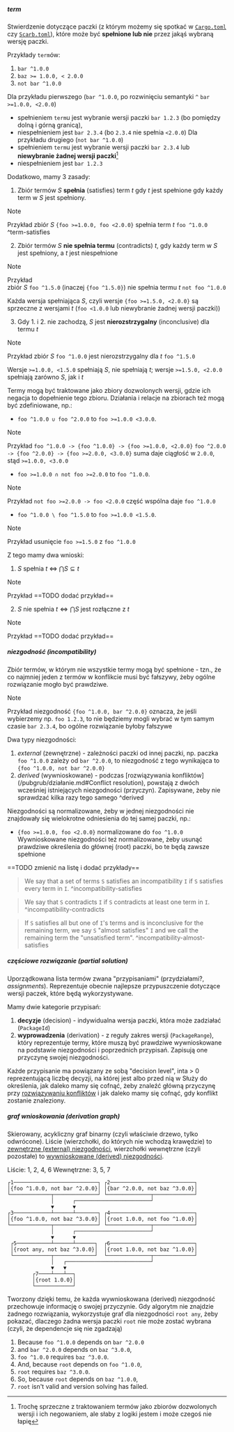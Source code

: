 ##### term

Stwierdzenie dotyczące paczki (z którym możemy się spotkać w [`Cargo.toml`](https://doc.rust-lang.org/cargo/reference/specifying-dependencies.html#specifying-dependencies-from-cratesio) czy [`Scarb.toml`](https://docs.swmansion.com/scarb/docs/reference/specifying-dependencies.html#version-requirements)), które może być **spełnione lub nie** przez jakąś wybraną wersję paczki.

Przykłady `term`ów:
1. `bar ^1.0.0`
2. `baz >= 1.0.0, < 2.0.0`
3. `not bar ^1.0.0`


Dla przykładu pierwszego (`bar ^1.0.0`, po rozwinięciu semantyki `^` `bar >=1.0.0, <2.0.0`)
- spełnieniem `term`u jest wybranie wersji paczki `bar 1.2.3` (bo pomiędzy dolną i górną granicą),
- niespełnieniem jest `bar 2.3.4` (bo `2.3.4` nie spełnia `<2.0.0`)
Dla przykładu drugiego (`not bar ^1.0.0`)
- spełnieniem `term`u jest wybranie wersji paczki `bar 2.3.4` lub **niewybranie żadnej wersji paczki**[^1]
- niespełnieniem jest `bar 1.2.3`

Dodatkowo, mamy 3 zasady:

1. Zbiór termów $S$ **spełnia** (satisfies) term $t$ gdy $t$ jest spełnione gdy każdy term w $S$ jest spełniony. 
> [!NOTE]
> Przykład 
   > zbiór $S$ `{foo >=1.0.0, foo <2.0.0}` spełnia term $t$ `foo ^1.0.0` ^term-satisfies

2. Zbiór termów $S$ **nie spełnia termu** (contradicts) $t$, gdy każdy term w $S$ jest spełniony, a $t$ jest niespełnione
> [!NOTE]
> Przykład  
   > zbiór $S$ `foo ^1.5.0` (inaczej `{foo ^1.5.0}`) nie spełnia termu $t$ `not foo ^1.0.0` 

Każda wersja spełniająca $S$, czyli wersje `{foo >=1.5.0, <2.0.0}` są sprzeczne z wersjami $t$ (`foo <1.0.0` lub niewybranie żadnej wersji paczki))
    
3. Gdy 1. i 2. nie zachodzą, $S$ jest **nierozstrzygalny** (inconclusive) dla termu $t$
> [!NOTE]
> Przykład 
> zbiór $S$ `foo ^1.0.0` jest nierozstrzygalny dla $t$ `foo ^1.5.0` 

Wersje `>=1.0.0, <1.5.0` spełniają $S$, nie spełniają $t$; wersje `>=1.5.0, <2.0.0` spełniają zarówno $S$, jak i $t$ 

Termy mogą być traktowane jako zbiory dozwolonych wersji, gdzie ich negacja to dopełnienie tego zbioru. Działania i relacje na zbiorach też mogą być zdefiniowane, np.:
- `foo ^1.0.0 ∪ foo ^2.0.0` to `foo >=1.0.0 <3.0.0`.
> [!NOTE]
> Przykład 
> `foo ^1.0.0 -> {foo ^1.0.0} -> {foo >=1.0.0, <2.0.0}`
> `foo ^2.0.0 -> {foo ^2.0.0} -> {foo >=2.0.0, <3.0.0}`
> suma daje ciągłość w `2.0.0`, stąd `>=1.0.0, <3.0.0`
- `foo >=1.0.0 ∩ not foo >=2.0.0` to `foo ^1.0.0`.
> [!NOTE]
> Przykład 
> `not foo >=2.0.0 -> foo <2.0.0`
> część wspólna daje `foo ^1.0.0`
- `foo ^1.0.0 \ foo ^1.5.0` to `foo >=1.0.0 <1.5.0`.
> [!NOTE]
> Przykład 
> usunięcie `foo >=1.5.0` z `foo ^1.0.0`

Z tego mamy dwa wnioski:
1. $S$ spełnia $t$ $\iff$ $\bigcap S \subseteq t$
> [!NOTE]
> Przykład 
   >==TODO dodać przykład==
2. $S$ nie spełnia $t \iff \bigcap S$ jest rozłączne z $t$
> [!NOTE]
> Przykład 
   >==TODO dodać przykład==
   
##### niezgodność (*incompatibility*)

Zbiór termów, w którym nie wszystkie termy mogą być spełnione - tzn., że co najmniej jeden z termów w konflikcie musi być fałszywy, żeby ogólne rozwiązanie mogło być prawdziwe. 

> [!NOTE]
> Przykład 
niezgodność `{foo ^1.0.0, bar ^2.0.0}` oznacza, że jeśli wybierzemy np. `foo 1.2.3`, to nie będziemy mogli wybrać w tym samym czasie `bar 2.3.4`, bo ogólne rozwiązanie byłoby fałszywe

Dwa typy niezgodności:
1. *external* (zewnętrzne) - zależności paczki od innej paczki, np. paczka `foo ^1.0.0` zależy od `bar ^2.0.0`, to niezgodność z tego wynikająca to `{foo ^1.0.0, not bar ^2.0.0}`
2. *derived* (wywnioskowane) - podczas [rozwiązywania konfliktów](/pubgrub/działanie.md#Conflict resolution), powstają z dwóch wcześniej istniejących niezgodności (przyczyn). Zapisywane, żeby nie sprawdzać kilka razy tego samego ^derived

Niezgodności są normalizowane, żeby w jednej niezgodności nie znajdowały się wielokrotne odniesienia do tej samej paczki, np.:
- `{foo >=1.0.0, foo <2.0.0}` normalizowane do `foo ^1.0.0`
Wywnioskowane niezgodności też normalizowane, żeby usunąć prawdziwe określenia do głównej (root) paczki, bo te będą zawsze spełnione


==TODO zmienić na listę i dodać przykłady==
>We say that a set of terms `S` satisfies an incompatibility `I` if `S` satisfies every term in `I`. ^incompatibility-satisfies

>We say that `S` contradicts `I` if `S` contradicts at least one term in `I`. ^incompatibility-contradicts

>If `S` satisfies all but one of `I`'s terms and is inconclusive for the remaining term, we say `S` "almost satisfies" `I` and we call the remaining term the "unsatisfied term". ^incompatibility-almost-satisfies
##### częściowe rozwiązanie (*partial solution*)

Uporządkowana lista termów zwana "przypisaniami" (przydziałami?, *assignments*). Reprezentuje obecnie najlepsze przypuszczenie dotyczące wersji paczek, które będą wykorzystywane.

Mamy dwie kategorie przypisań:
1. **decyzje** (decision) - indywidualna wersja paczki, która może zadziałać (`PackageId`)
2. **wyprowadzenia** (derivation) - z reguły zakres wersji (`PackageRange`), który reprezentuje termy, które muszą być prawdziwe wywnioskowane na podstawie niezgodności i poprzednich przypisań. Zapisują one przyczynę swojej niezgodności.

Każde przypisanie ma powiązany ze sobą "decision level", inta > 0 reprezentującą liczbę decyzji, na której jest albo przed nią w 
Służy do określenia, jak daleko mamy się cofnąć, żeby znaleźć główną przyczynę przy [rozwiązywaniu konfliktów](działanie.md#conflict-resolution) i jak daleko mamy się cofnąć, gdy konflikt zostanie znaleziony. 

##### graf wnioskowania (*derivation graph*)

Skierowany, acykliczny graf binarny (czyli właściwie drzewo, tylko odwrócone). 
Liście (wierzchołki, do których nie wchodzą krawędzie) to [zewnętrzne (external) niezgodności](działanie.md#L75), wierzchołki wewnętrzne (czyli pozostałe) to [wywnioskowane (derived) niezgodności](działanie.md#L76).

Liście: 1, 2, 4, 6
Wewnętrzne: 3, 5, 7
```
┌1───────────────────────────┐ ┌2───────────────────────────┐
│{foo ^1.0.0, not bar ^2.0.0}│ │{bar ^2.0.0, not baz ^3.0.0}│
└─────────────┬──────────────┘ └──────────────┬─────────────┘
              │      ┌────────────────────────┘
              ▼      ▼
┌3────────────┴──────┴───────┐ ┌4───────────────────────────┐
│{foo ^1.0.0, not baz ^3.0.0}│ │{root 1.0.0, not foo ^1.0.0}│
└─────────────┬──────────────┘ └──────────────┬─────────────┘
              │      ┌────────────────────────┘
              ▼      ▼
 ┌5───────────┴──────┴──────┐  ┌6───────────────────────────┐
 │{root any, not baz ^3.0.0}│  │{root 1.0.0, not baz ^1.0.0}│
 └────────────┬─────────────┘  └──────────────┬─────────────┘
              │   ┌───────────────────────────┘
              ▼   ▼
        ┌7────┴───┴──┐
        │{root 1.0.0}│
        └────────────┘
``` 

Tworzony dzięki temu, że każda wywnioskowana (derived) niezgodność przechowuje informację o swojej przyczynie. 
Gdy algorytm nie znajdzie żadnego rozwiązania, wykorzystuje graf dla niezgodności `root any`, żeby pokazać, dlaczego żadna wersja paczki `root` nie może zostać wybrana (czyli, że dependencje się nie zgadzają)

1. Because `foo ^1.0.0` depends on `bar ^2.0.0`
2. and `bar ^2.0.0` depends on `baz ^3.0.0`,
3. `foo ^1.0.0` requires `baz ^3.0.0`.
4. And, because `root` depends on `foo ^1.0.0`,
5. `root` requires `baz ^3.0.0`.
6. So, because `root` depends on `baz ^1.0.0`,
7. `root` isn't valid and version solving has failed.


[^1]: Trochę sprzeczne z traktowaniem termów jako zbiorów dozwolonych wersji i ich negowaniem, ale słaby z logiki jestem i może czegoś nie łapię
